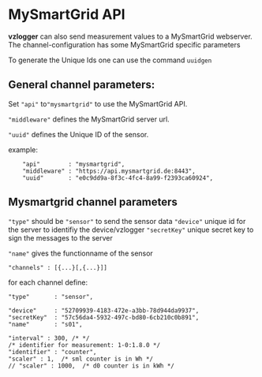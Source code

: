 MySmartGrid API
==================
**vzlogger** can also send measurement values to a MySmartGrid webserver.
The channel-configuration has some MySmartGrid specific parameters

To generate the Unique Ids one can use the command `uuidgen`

General channel parameters:
---------------------------

Set `"api"` to`"mysmartgrid"` to use the MySmartGrid API.

`"middleware"` defines the MySmartGrid server url.

`"uuid"`       defines the Unique ID of the sensor.

example:
````
    "api"        : "mysmartgrid",
    "middleware" : "https://api.mysmartgrid.de:8443",
    "uuid"       : "e0c9dd9a-8f3c-4fc4-8a99-f2393ca60924",
````
Mysmartgrid channel parameters
-------------------------------

`"type"`      should be `"sensor"` to send the sensor data
`"device"`    unique id for the server to identifiy the device/vzlogger 
`"secretKey"` unique secret key to sign the messages to the server

`"name"` gives the functionname of the sensor

```"channels" : [{...}[,{...}]]```

for each channel define:


    "type"       : "sensor",

    "device"     : "52709939-4183-472e-a3bb-78d944da9937",
    "secretKey"  : "57c56da4-5932-497c-bd80-6cb210c0b891",
    "name"       : "s01",

    "interval" : 300, /* */
    /* identifier for measurement: 1-0:1.8.0 */
    "identifier" : "counter",
    "scaler" : 1,  /* sml counter is in Wh */
    // "scaler" : 1000,  /* d0 counter is in kWh */


